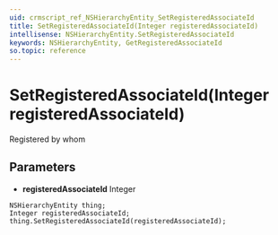 ```yaml
---
uid: crmscript_ref_NSHierarchyEntity_SetRegisteredAssociateId
title: SetRegisteredAssociateId(Integer registeredAssociateId)
intellisense: NSHierarchyEntity.SetRegisteredAssociateId
keywords: NSHierarchyEntity, GetRegisteredAssociateId
so.topic: reference
---
```


# SetRegisteredAssociateId(Integer registeredAssociateId)

Registered by whom

## Parameters

* **registeredAssociateId** Integer

```crmscript
NSHierarchyEntity thing;
Integer registeredAssociateId;
thing.SetRegisteredAssociateId(registeredAssociateId);
```

